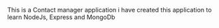 This is a Contact manager application 
i have created this application to learn NodeJs, Express and MongoDb 
